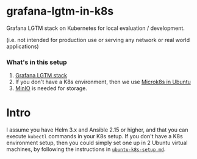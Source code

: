 # grafana-lgtm-in-k8s

Grafana LGTM stack on Kubernetes for local evaluation / development.

(i.e. not intended for production use or serving any network or real world applications)

### What's in this setup

1. [Grafana LGTM stack](https://grafana.com/go/webinar/getting-started-with-grafana-lgtm-stack/)
2. If you don't have a K8s environment, then we use [Microk8s in Ubuntu](https://microk8s.io/)
3. [MinIO](https://microk8s.io/) is needed for storage.

# Intro

I assume you have Helm 3.x and Ansible 2.15 or higher, and that you can execute `kubectl` commands in your K8s setup.
If you don't have a K8s environment setup, then you could simply set one up in 2 Ubuntu virtual machines, by following
the instructions in [`ubuntu-k8s-setup.md`](ubuntu-k8s-setup.md).
